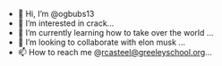 - 👋 Hi, I’m @ogbubs13
- 👀 I’m interested in crack...
- 🌱 I’m currently learning how to take over the world ...
- 💞️ I’m looking to collaborate with elon musk  ...
- 📫 How to reach me @rcasteel@greeleyschool.org...
